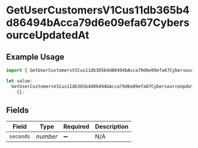 # GetUserCustomersV1Cus11db365b4d86494bAcca79d6e09efa67CybersourceUpdatedAt

## Example Usage

```typescript
import { GetUserCustomersV1Cus11db365b4d86494bAcca79d6e09efa67CybersourceUpdatedAt } from "@dhaba/safepay-ts/models/operations";

let value:
  GetUserCustomersV1Cus11db365b4d86494bAcca79d6e09efa67CybersourceUpdatedAt =
    {};
```

## Fields

| Field              | Type               | Required           | Description        |
| ------------------ | ------------------ | ------------------ | ------------------ |
| `seconds`          | *number*           | :heavy_minus_sign: | N/A                |